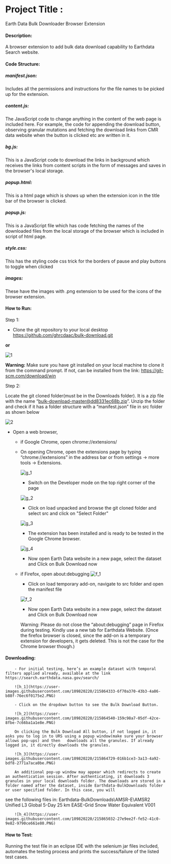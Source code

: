 # Project Title :
Earth Data Bulk Downloader Browser Extension

#### Description:
A browser extension to add bulk data download capability to Earthdata Search website.

#### Code Structure:

##### manifest.json: 
Includes all the permissions and instructions for the file names to be picked up for the extension.

##### content.js: 
The JavaScript code to change anything in the content of the web page is included here. For example, the code for appending the download button, observing granular mutations and fetching the download links from CMR data website when the button is clicked etc are written in it.

##### bg.js:
This is a JavaScript code to download the links in background which receives the links from content scripts in the form of messages and saves in the browser's local storage.

##### popup.html:
This is a html page which is shows up when the extension icon in the title bar of the browser is clicked.

##### popup.js:
This is a JavaScript file which has code fetching the names of the downloaded files from the local storage of the browser which is included in script of html page.

##### style.css:
This has the styling code css trick for the borders of pause and play buttons to toggle when clicked

##### images:
These have the images with .png extension to be used for the icons of the browser extension.

#### How to Run:
Step 1:
- Clone the git repository to your local desktop
https://github.com/ghrcdaac/bulk-download.git

**or**

![1](https://user-images.githubusercontent.com/109820220/214403792-b5c34629-b928-4163-9964-8a019ff82f16.png)

**Warning:** Make sure you have git installed on your local machine to clone it from the
command prompt. If not, can be installed from the link: https://git-scm.com/download/win


Step 2:

Locate the git cloned folder(must be in the Downloads folder). It is a zip file with the name
“bulk-download-master@dd8331ec68b.zip”. Unzip the folder and check if it has a folder
structure with a “manifest.json” file in src folder as shown below

![2](https://user-images.githubusercontent.com/109820220/214407846-70216b8b-7690-4742-a7e5-1c2adcbbc6e6.PNG)

- Open a web browser,
    - if Google Chrome, open chrome://extensions/
    - On opening Chrome, open the extensions page by typing “chrome://extensions” in the address bar or from settings → more tools → Extensions. 
   
        ![g_1](https://user-images.githubusercontent.com/109820220/215856575-d4f37047-ccd0-44bc-82e0-838a91171a43.PNG)

        - Switch on the Developer mode on the top right corner of the page
        
        ![g_2](https://user-images.githubusercontent.com/109820220/215856636-7aaa1512-f0e6-4ecb-82da-2288da61d306.PNG)

        - Click on load unpacked and browse the git cloned folder and select src and click on "Select Folder"
        
        ![g_3](https://user-images.githubusercontent.com/109820220/215856714-c8c9337e-4e2e-4c7a-a97f-1a2c9be2b5ad.PNG)
        
        - The extension has been installed and is ready to be tested in the Google Chrome browser.
        
        ![g_4](https://user-images.githubusercontent.com/109820220/215856810-0abce69f-6591-4bf2-9231-d8d59c48e038.PNG)

         - Now open Earth Data website in a new page, select the dataset and Click on Bulk Download now
         
    - if Firefox, open about:debugging
        ![f_1](https://user-images.githubusercontent.com/109820220/215814508-4938ad46-a4a3-4045-b6f9-84434b9067a1.PNG)
    
         - Click on load temporary add-on, navigate to src folder and open the manifest file

         ![f_2](https://user-images.githubusercontent.com/109820220/215814704-098450a0-fafc-4bd7-ad7a-bb65c3e048c1.PNG)

         - Now open Earth Data website in a new page, select the dataset and Click on Bulk Download now

        Warning: Please do not close the “about:debugging” page in Firefox during testing. Kindly
use a new tab for Earthdata Website. (Once the firefox browser is closed, since the
add-on is a temporary extension for developers, it gets deleted. This is not the case for
the Chrome browser though.)


#### Downloading:
        - For initial testing, here’s an example dataset with temporal filters applied already, available at the link https://search.earthdata.nasa.gov/search/
        
        ![h_1](https://user-images.githubusercontent.com/109820220/215864333-6f70a370-43b3-4a86-b88f-76ec6f0175e2.PNG)

        - Click on the dropdown button to see the Bulk Download Button.
        
        ![h_2](https://user-images.githubusercontent.com/109820220/215864540-159c98a7-05df-42ce-8fbe-7c66ba1a1e8e.PNG)
        
        On clicking the Bulk Download All button, if not logged in, it asks you to log in to URS using a popup window(make sure your browser allows pop-ups) and then   downloads all the granules. If already logged in, it directly downloads the granules.

        ![h_3](https://user-images.githubusercontent.com/109820220/215864729-016b1ce3-3a13-4a92-bdf8-2771a7aca0be.PNG)
        
        An additional pop-up window may appear which redirects to create an authentication session. After authenticating, it downloads 3 granules in your local downloads folder. The downloads are stored in a folder named after the dataset, inside Earthdata-BulkDownloads folder or user specified folder. In this case, you will
see the following files in: Earthdata-BulkDownloads\AMSR-E\AMSR2 Unified L3 Global 5-Day 25 km EASE-Grid Snow Water Equivalent V001

        ![h_4](https://user-images.githubusercontent.com/109820220/215865032-27e9ee2f-fe52-41c0-9e82-9790ce661e80.PNG)

#### How to Test:
Running the test file in an eclipse IDE with the selenium jar files included, automates the testing process and prints the success/failure of the listed test cases.
